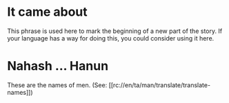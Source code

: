 # It came about

This phrase is used here to mark the beginning of a new part of the story. If your language has a way for doing this, you could consider using it here.

# Nahash ... Hanun

These are the names of men. (See: [[rc://en/ta/man/translate/translate-names]])

